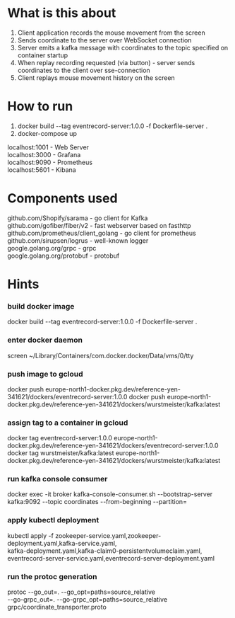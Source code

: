 # What is this about
1. Client application records the mouse movement from the screen
2. Sends coordinate to the server over WebSocket connection
3. Server emits a kafka message with coordinates to the topic specified on container startup
4. When replay recording requested (via button) - server sends coordinates to the client over sse-connection
5. Client replays mouse movement history on the screen

# How to run
1. docker build --tag eventrecord-server:1.0.0 -f Dockerfile-server .
2. docker-compose up

localhost:1001 - Web Server\
localhost:3000 - Grafana \
localhost:9090 - Prometheus \
localhost:5601 - Kibana 

# Components used
github.com/Shopify/sarama - go client for Kafka\
github.com/gofiber/fiber/v2 - fast webserver based on fasthttp\
github.com/prometheus/client_golang - go client for prometheus\
github.com/sirupsen/logrus - well-known logger\
google.golang.org/grpc - grpc\
google.golang.org/protobuf - protobuf

# Hints
### build docker image
docker build --tag eventrecord-server:1.0.0 -f Dockerfile-server .

### enter docker daemon
screen ~/Library/Containers/com.docker.docker/Data/vms/0/tty

### push image to gcloud
docker push europe-north1-docker.pkg.dev/reference-yen-341621/dockers/eventrecord-server:1.0.0
docker push europe-north1-docker.pkg.dev/reference-yen-341621/dockers/wurstmeister/kafka:latest

### assign tag to a container in gcloud
docker tag eventrecord-server:1.0.0 europe-north1-docker.pkg.dev/reference-yen-341621/dockers/eventrecord-server:1.0.0
docker tag wurstmeister/kafka:latest europe-north1-docker.pkg.dev/reference-yen-341621/dockers/wurstmeister/kafka:latest

### run kafka console consumer
docker exec -it broker  kafka-console-consumer.sh --bootstrap-server kafka:9092 --topic coordinates  --from-beginning --partition=

### apply kubectl deployment
kubectl apply -f zookeeper-service.yaml,zookeeper-deployment.yaml,kafka-service.yaml,\
kafka-deployment.yaml,kafka-claim0-persistentvolumeclaim.yaml,\
eventrecord-server-service.yaml,eventrecord-server-deployment.yaml

### run the protoc generation
protoc --go_out=. --go_opt=paths=source_relative \
--go-grpc_out=. --go-grpc_opt=paths=source_relative \
grpc/coordinate_transporter.proto

